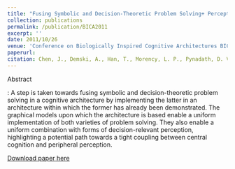 ```yaml
---
title: "Fusing Symbolic and Decision-Theoretic Problem Solving+ Perception in a Graphical Cognitive Architecture."
collection: publications
permalink: /publication/BICA2011
excerpt: ''
date: 2011/10/26
venue: 'Conference on Biologically Inspired Cognitive Architectures BICA'
paperurl: 
citation: Chen, J., Demski, A., Han, T., Morency, L. P., Pynadath, D. V., Rafidi, N., & Rosenbloom, P. S. (2011, October). Fusing Symbolic and Decision-Theoretic Problem Solving+ Perception in a Graphical Cognitive Architecture. <i>In BICA </i> (pp. 64-72).
---
```

Abstract

:    A step is taken towards fusing symbolic and decision-theoretic problem solving in a cognitive architecture by implementing the latter in an architecture within which the former has already been demonstrated. The graphical models upon which the architecture is based enable a uniform implementation of both varieties of problem solving. They also enable a uniform combination with forms of decision-relevant perception, highlighting a potential path towards a tight coupling between central cognition and peripheral perception.

[Download paper here](http://academicpages.github.io/files/paper1.pdf)
